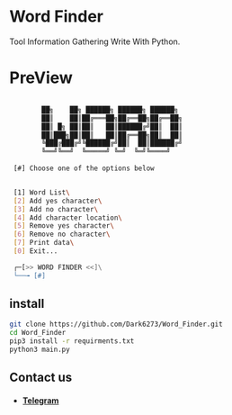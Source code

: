 # Word Finder

Tool Information Gathering Write With Python.

# PreView
```sh

        ██╗    ██╗ ██████╗ ██████╗ ██████╗ 
        ██║    ██║██╔═══██╗██╔══██╗██╔══██╗
        ██║ █╗ ██║██║   ██║██████╔╝██║  ██║
        ██║███╗██║██║   ██║██╔══██╗██║  ██║
        ╚███╔███╔╝╚██████╔╝██║  ██║██████╔╝
        ╚══╝╚══╝  ╚═════╝ ╚═╝  ╚═╝╚════╝ 
          
 [#] Choose one of the options below


 [1] Word List\
 [2] Add yes character\
 [3] Add no character\
 [4] Add character location\
 [5] Remove yes character\
 [6] Remove no character\
 [7] Print data\
 [0] Exit...

 ┌─[>> WORD FINDER <<]\
 └──╼ [#] 
```



## install
```sh
git clone https://github.com/Dark6273/Word_Finder.git
cd Word_Finder
pip3 install -r requirments.txt
python3 main.py
```

## Contact us
* #### [Telegram](https://t.me/HzZz_Mahdi_zZzH)
